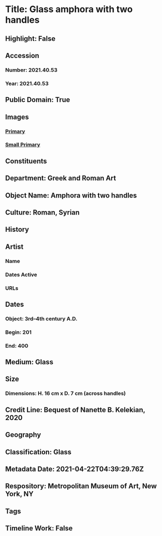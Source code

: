 # Title: Glass amphora with two handles
## Highlight: False
## Accession
### Number: 2021.40.53
### Year: 2021.40.53
## Public Domain: True
## Images
### [Primary](https://images.metmuseum.org/CRDImages/gr/original/kn255b.jpg)
### [Small Primary](https://images.metmuseum.org/CRDImages/gr/web-large/kn255b.jpg)
## Constituents
## Department: Greek and Roman Art
## Object Name: Amphora with two handles
## Culture: Roman, Syrian
## History
## Artist
### Name
### Dates Active
### URLs
## Dates
### Object: 3rd–4th century A.D.
### Begin: 201
### End: 400
## Medium: Glass
## Size
### Dimensions: H. 16 cm x D. 7 cm (across handles)
## Credit Line: Bequest of Nanette B. Kelekian, 2020
## Geography
## Classification: Glass
## Metadata Date: 2021-04-22T04:39:29.76Z
## Respository: Metropolitan Museum of Art, New York, NY
## Tags
## Timeline Work: False